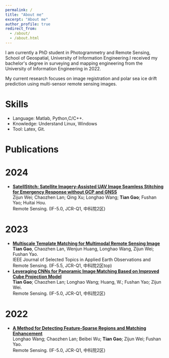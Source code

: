 ```yaml
---
permalink: /
title: "About me"
excerpt: "About me"
author_profile: true
redirect_from: 
  - /about/
  - /about.html
---
```


  I am currently a PhD student in Photogrammetry and Remote Sensing, School of Geospatial, University of Information Engineering.I received my bachelor's degree in surveying and mapping engineering from the University of Information Engineering in 2022.

  My current research focuses on image registration and polar sea ice drift prediction using multi-sensor remote sensing images.

Skills
======

- Language: Matlab, Python,C/C++.
- Knowledge: Understand Linux, Windows
- Tool: Latex, Git.

Publications
======

2024
======
* [**SatellStitch: Satellite Imagery-Assisted UAV Image Seamless Stitching for Emergency Response without GCP and GNSS**](https://www.mdpi.com/2072-4292/16/2/309)\
  Zijun Wei; Chaozhen Lan; Qing Xu; Longhao Wang; __Tian Gao__; Fushan Yao; Huitai Hou.\
  Remote Sensing. (IF-5.0, JCR-Q1, 中科院2区)

2023
======
* [**Multiscale Template Matching for Multimodal Remote Sensing Image**](https://ieeexplore.ieee.org/document/10292840/metrics#metrics)\
  __Tian Gao__, Chaozhen Lan, Wenjun Huang, Longhao Wang, Zijun Wei; Fushan Yao.\
  IEEE Journal of Selected Topics in Applied Earth Observations and Remote Sensing. (IF-5.5, JCR-Q1, 中科院2区top)
* [**Leveraging CNNs for Panoramic Image Matching Based on Improved Cube Projection Model**](https://www.mdpi.com/2072-4292/15/13/3411)\
  __Tian Gao__; Chaozhen Lan; Longhao Wang; Huang, W.; Fushan Yao; Zijun Wei.\
  Remote Sensing. (IF-5.0, JCR-Q1, 中科院2区)

2022
======
* [**A Method for Detecting Feature-Sparse Regions and Matching Enhancement**](https://www.mdpi.com/2072-4292/14/24/6214)\
  Longhao Wang; Chaozhen Lan; Beibei Wu; __Tian Gao__; Zijun Wei; Fushan Yao.\
  Remote Sensing. (IF-5.0, JCR-Q1, 中科院2区)
